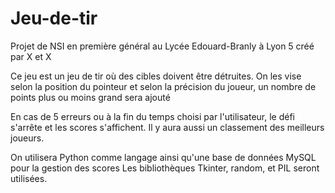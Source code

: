 # Jeu-de-tir

Projet de NSI en première général au Lycée Edouard-Branly à Lyon 5 créé par X et X

Ce jeu est un jeu de tir où des cibles doivent être détruites.
On les vise selon la position du pointeur et selon la précision du joueur, un nombre de points plus ou moins grand sera ajouté

En cas de 5 erreurs ou à la fin du temps choisi par l'utilisateur, le défi s'arrête et les scores s'affichent.
Il y aura aussi un classement des meilleurs joueurs.

On utilisera Python comme langage ainsi qu'une base de données MySQL pour la gestion des scores
Les bibliothèques Tkinter, random, et PIL seront utilisées.
